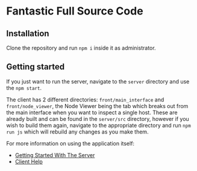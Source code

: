 # Fantastic Full Source Code

## Installation

Clone the repository and run `npm i` inside it as administrator.

## Getting started

If you just want to run the server, navigate to the `server` directory and use the `npm start`.

The client has 2 different directories: `front/main_interface` and `front/node_viewer`, the Node Viewer being the tab which breaks out from the main interface when you want to inspect a single host. These are already built and can be found in the `server/src` directory, however if you wish to build them again, navigate to the appropriate directory and run `npm run js` which will rebuild any changes as you make them.

For more information on using the application itself:
- [Getting Started With The Server](server/src/help/starting_server.md)
- [Client Help](server/src/help/index.md)